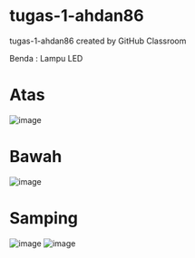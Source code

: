 # tugas-1-ahdan86
tugas-1-ahdan86 created by GitHub Classroom

Benda : Lampu LED

# Atas
![image](./358476.jpg)

# Bawah
![image](./358479.jpg)

# Samping
![image](./358474.jpg)
![image](./358475.jpg)
